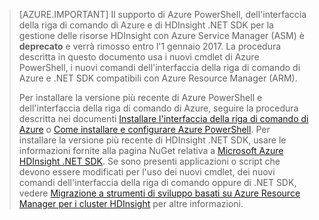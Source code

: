 > [AZURE.IMPORTANT] Il supporto di Azure PowerShell, dell'interfaccia della riga di comando di Azure e di HDInsight .NET SDK per la gestione delle risorse HDInsight con Azure Service Manager (ASM) è __deprecato__ e verrà rimosso entro l'1 gennaio 2017. La procedura descritta in questo documento usa i nuovi cmdlet di Azure PowerShell, i nuovi comandi dell'interfaccia della riga di comando di Azure e .NET SDK compatibili con Azure Resource Manager (ARM).
>
> Per installare la versione più recente di Azure PowerShell e dell'interfaccia della riga di comando di Azure, seguire la procedura descritta nei documenti [Installare l'interfaccia della riga di comando di Azure](../articles/xplat-cli-install.md) o [Come installare e configurare Azure PowerShell](../articles/powershell-install-configure.md). Per installare la versione più recente di HDInsight .NET SDK, usare le informazioni fornite alla pagina NuGet relativa a [Microsoft Azure HDInsight .NET SDK](https://www.nuget.org/packages/Microsoft.WindowsAzure.Management.HDInsight/). Se sono presenti applicazioni o script che devono essere modificati per l'uso dei nuovi cmdlet, dei nuovi comandi dell'interfaccia della riga di comando oppure di .NET SDK, vedere [Migrazione a strumenti di sviluppo basati su Azure Resource Manager per i cluster HDInsight](../articles/hdinsight/hdinsight-hadoop-development-using-azure-resource-manager.md) per altre informazioni.

